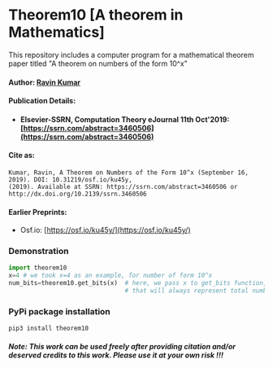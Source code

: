 # Theorem10 [A theorem in Mathematics]
This repository includes a computer program for a mathematical theorem paper titled "A theorem on numbers of the form 10^x"

#### Author: [Ravin Kumar](https://mr-ravin.github.io)

#### Publication Details:

- #### Elsevier-SSRN, Computation Theory eJournal 11th Oct'2019: [https://ssrn.com/abstract=3460506](https://ssrn.com/abstract=3460506)

#### Cite as:

```
Kumar, Ravin, A Theorem on Numbers of the Form 10^x (September 16, 2019). DOI: 10.31219/osf.io/ku45y,
(2019). Available at SSRN: https://ssrn.com/abstract=3460506 or http://dx.doi.org/10.2139/ssrn.3460506 
```

#### Earlier Preprints:

- Osf.io: [https://osf.io/ku45y/](https://osf.io/ku45y/)

### Demonstration

```python
import theorem10
x=4 # we took x=4 as an example, for number of form 10^x 
num_bits=theorem10.get_bits(x)  # here, we pass x to get_bits function, and it returns number of bits 
                                # that will always represent total numbers greater than 10^x
```

### PyPi package installation

```
pip3 install theorem10
```

##### Note: This work can be used freely after providing citation and/or deserved credits to this work. Please use it at your own risk !!!
